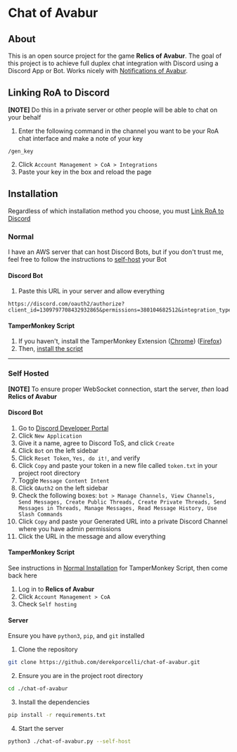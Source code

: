# Chat of Avabur

## About
This is an open source project for the game **Relics of Avabur**. The goal of this project is to achieve full duplex chat integration with Discord using a Discord App or Bot. Works nicely with [Notifications of Avabur](https://github.com/davidmcclelland/notifications-of-avabur/).

## Linking RoA to Discord
**[NOTE]** Do this in a private server or other people will be able to chat on your behalf

1. Enter the following command in the channel you want to be your RoA chat interface and make a note of your key
```
/gen_key
```
2. Click `Account Management > CoA > Integrations`
3. Paste your key in the box and reload the page

## Installation
Regardless of which installation method you choose, you must [Link RoA to Discord](#linking-roa-to-discord)

### Normal
I have an AWS server that can host Discord Bots, but if you don't trust me, feel free to follow the instructions to [self-host](#self-hosted) your Bot

#### Discord Bot
1. Paste this URL in your server and allow everything
```
https://discord.com/oauth2/authorize?client_id=1309797708432932865&permissions=380104682512&integration_type=0&scope=bot
```

#### TamperMonkey Script
1. If you haven't, install the TamperMonkey Extension ([Chrome](https://chromewebstore.google.com/detail/tampermonkey/dhdgffkkebhmkfjojejmpbldmpobfkfo?hl=en)) ([Firefox](https://addons.mozilla.org/en-US/firefox/addon/tampermonkey/))
2. Then, [install the script](https://github.com/derekporcelli/chat-of-avabur/raw/main/chat-of-avabur.user.js)

---

### Self Hosted
**[NOTE]** To ensure proper WebSocket connection, start the server, _then_ load **Relics of Avabur**

#### Discord Bot
1. Go to [Discord Developer Portal](https://discord.com/developers/applications)
2. Click `New Application`
3. Give it a name, agree to Discord ToS, and click `Create`
4. Click `Bot` on the left sidebar
5. Click `Reset Token`, `Yes, do it!`, and verify
6. Click `Copy` and paste your token in a new file called `token.txt` in your project root directory
7. Toggle `Message Content Intent`
8. Click `OAuth2` on the left sidebar
9. Check the following boxes: `bot > Manage Channels, View Channels, Send Messages, Create Public Threads, Create Private Threads, Send Messages in Threads, Manage Messages, Read Message History, Use Slash Commands`
10. Click `Copy` and paste your Generated URL into a private Discord Channel where you have admin permissions
11. Click the URL in the message and allow everything

#### TamperMonkey Script
See instructions in [Normal Installation](#normal) for TamperMonkey Script, then come back here
1. Log in to **Relics of Avabur**
2. Click `Account Management > CoA`
3. Check `Self hosting`

#### Server
Ensure you have `python3`, `pip`, and `git` installed
1. Clone the repository
```sh
git clone https://github.com/derekporcelli/chat-of-avabur.git
```
2. Ensure you are in the project root directory
```sh
cd ./chat-of-avabur
```
3. Install the dependencies
```sh
pip install -r requirements.txt
```
4. Start the server
```sh
python3 ./chat-of-avabur.py --self-host
```
